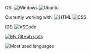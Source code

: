 OS: ![Windows](https://img.shields.io/badge/Windows-0078D6?style=for-the-badge&logo=windows&logoColor=white) ![Ubuntu](https://img.shields.io/badge/Ubuntu-E95420?style=for-the-badge&logo=ubuntu&logoColor=white)

Currently working with: ![HTML](https://img.shields.io/badge/HTML5-E34F26?style=for-the-badge&logo=html5&logoColor=white)
![CSS](https://img.shields.io/badge/CSS3-1572B6?style=for-the-badge&logo=css3&logoColor=white)

IDE: ![VSCode](https://img.shields.io/badge/Visual_Studio_Code-0078D4?style=for-the-badge&logo=visual%20studio%20code&logoColor=white)

[![My GitHub stats](https://github-readme-stats.vercel.app/api?username=SuperProCoolName&show_icons=true&theme=highcontrast)](https://vk.com/eminzatov)

![Most used languages](https://github-readme-stats.vercel.app/api/top-langs/?username=SuperProCoolName&theme=highcontrast)
